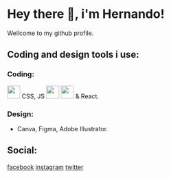 # Hey there 👋, i'm Hernando!
Wellcome to my github profile.

## Coding and design tools i use:

### Coding:
<span><img src="https://cdn.jsdelivr.net/gh/devicons/devicon/icons/html5/html5-original.svg" width="30px"/>
  <span> CSS, JS <span><img src="https://cdn.jsdelivr.net/gh/devicons/devicon/icons/tailwindcss/tailwindcss-plain.svg" width="30px"/>
    </span> <span><img src="https://cdn.jsdelivr.net/gh/devicons/devicon/icons/typescript/typescript-original.svg" width="30px"/>
</span> & React.

### Design:
- Canva, Figma, Adobe Illustrator.

## Social:

[facebook](https://www.facebook.com/hernandoabellaoficial)
[instagram](instagram.com/hernandoabellaoficial)
[twitter](twitter.com/hernandoabella)
